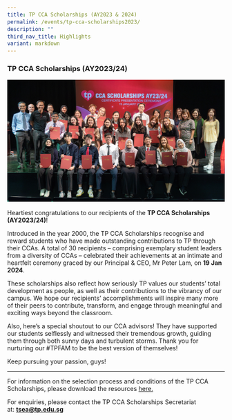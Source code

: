 ```yaml
---
title: TP CCA Scholarships (AY2023 & 2024)
permalink: /events/tp-cca-scholarships2023/
description: ""
third_nav_title: Highlights
variant: markdown
---
```

### **TP CCA Scholarships (AY2023/24)**

![](/images/CCA_Scholarship_Ceremony_2023_0319.jpg)

Heartiest congratulations to our recipients of the **TP CCA Scholarships (AY2023/24)**! 

Introduced in the year 2000, the TP CCA Scholarships recognise and reward students who have made outstanding contributions to TP through their CCAs. A total of 30 recipients – comprising exemplary student leaders from a diversity of CCAs – celebrated their achievements at an intimate and heartfelt ceremony graced by our Principal &amp; CEO, Mr Peter Lam, on **19 Jan 2024**.

These scholarships also reflect how seriously TP values our students’ total development as people, as well as their contributions to the vibrancy of our campus. We hope our recipients’ accomplishments will inspire many more of their peers to contribute, transform, and engage through meaningful and exciting ways beyond the classroom. 

Also, here’s a special shoutout to our CCA advisors! They have supported our students selflessly and witnessed their tremendous growth, guiding them through both sunny days and turbulent storms. Thank you for nurturing our #TPFAM to be the best version of themselves! 

Keep pursuing your passion, guys! 

<hr>

For information on the selection process and conditions of the TP CCA Scholarships, please download&nbsp;the resources [here.](/files/CCA%20Scholarships/tp%20cca%20scholarship%202023-criteria.pdf)

For enquiries, please contact the TP CCA Scholarships Secretariat at:&nbsp;[**tsea@tp.edu.sg**](mailto:tsea@tp.edu.sg)